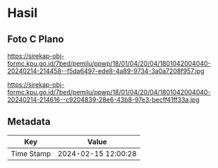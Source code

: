 # Hasil

## Foto C Plano

https://sirekap-obj-formc.kpu.go.id/7bed/pemilu/ppwp/18/01/04/20/04/1801042004040-20240214-214458--f5da6497-ede8-4a89-9734-3a0a7208f957.jpg

https://sirekap-obj-formc.kpu.go.id/7bed/pemilu/ppwp/18/01/04/20/04/1801042004040-20240214-214616--c9204839-28e6-43b8-97e3-becff41ff33a.jpg


## Metadata

| Key        | Value               |
| ---------- | ------------------- |
| Time Stamp | 2024-02-15 12:00:28 |



